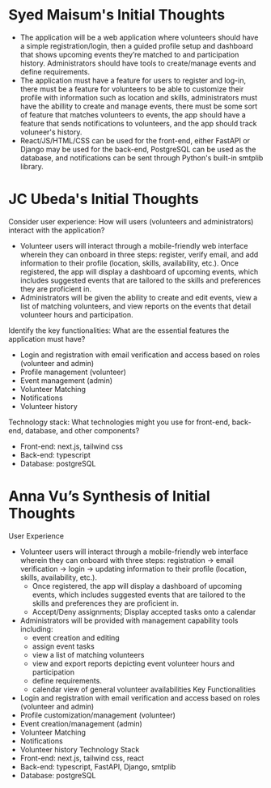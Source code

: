 # Syed Maisum's Initial Thoughts

- The application will be a web application where volunteers should have a simple registration/login, then a guided profile setup and dashboard that shows upcoming events they’re matched to and participation history. Administrators should have tools to create/manage events and define requirements.
- The application must have a feature for users to register and log-in, there must be a feature for volunteers to be able to customize their profile with information such as location and skills, administrators must have the abillity to create and manage events, there must be some sort of feature that matches volunteers to events, the app should have a feature that sends notifications to volunteers, and the app should track voluneer's history.
- React/JS/HTML/CSS can be used for the front-end, either FastAPI or Django may be used for the back-end, PostgreSQL can be used as the database, and notifications can be sent through Python's built-in smtplib library.

# JC Ubeda's Initial Thoughts
Consider user experience: How will users (volunteers and administrators) interact with the application?
- Volunteer users will interact through a mobile-friendly web interface wherein they can onboard in three steps: register, verify email, and add information to their profile (location, skills, availability, etc.). Once registered, the app will display a dashboard of upcoming events, which includes suggested events that are tailored to the skills and preferences they are proficient in.
- Administrators will be given the ability to create and edit events, view a list of matching volunteers, and view reports on the events that detail volunteer hours and participation.

Identify the key functionalities: What are the essential features the application must have?
- Login and registration with email verification and access based on roles (volunteer and admin)
- Profile management (volunteer)
- Event management (admin)
- Volunteer Matching
- Notifications
- Volunteer history
  
Technology stack: What technologies might you use for front-end, back-end, database, and other components?
- Front-end: next.js, tailwind css
- Back-end: typescript
- Database: postgreSQL

# Anna Vu’s Synthesis of Initial Thoughts
User Experience
- Volunteer users will interact through a mobile-friendly web interface wherein they can onboard with three steps: registration → email verification → login → updating information to their profile (location, skills, availability, etc.). 
    - Once registered, the app will display a dashboard of upcoming events, which includes suggested events that are tailored to the skills and preferences they are proficient in.
    - Accept/Deny assignments; Display accepted tasks onto a calendar
- Administrators will be provided with management capability tools including:
    - event creation and editing
    - assign event tasks
    - view a list of matching volunteers
    - view and export reports depicting event volunteer hours and participation
    - define requirements.
    - calendar view of general volunteer availabilities
Key Functionalities
- Login and registration with email verification and access based on roles (volunteer and admin)
- Profile customization/management (volunteer)
- Event creation/management (admin)
- Volunteer Matching
- Notifications
- Volunteer history
Technology Stack
- Front-end: next.js, tailwind css, react
- Back-end: typescript, FastAPI, Django, smtplib
- Database: postgreSQL
